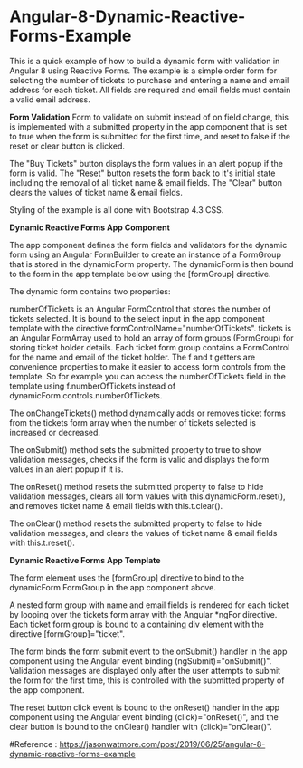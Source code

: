 # Angular-8-Dynamic-Reactive-Forms-Example
This is a quick example of how to build a dynamic form with validation in Angular 8 using Reactive Forms. The example is a simple order form for selecting the number of tickets to purchase and entering a name and email address for each ticket. All fields are required and email fields must contain a valid email address.

**Form Validation**
Form to validate on submit instead of on field change, this is implemented with a submitted property in the app component that is set to true when the form is submitted for the first time, and reset to false if the reset or clear button is clicked.

The "Buy Tickets" button displays the form values in an alert popup if the form is valid. The "Reset" button resets the form back to it's initial state including the removal of all ticket name & email fields. The "Clear" button clears the values of ticket name & email fields.

Styling of the example is all done with Bootstrap 4.3 CSS.

**Dynamic Reactive Forms App Component**

The app component defines the form fields and validators for the dynamic form using an Angular FormBuilder to create an instance of a FormGroup that is stored in the dynamicForm property. The dynamicForm is then bound to the form in the app template below using the [formGroup] directive.

The dynamic form contains two properties:

numberOfTickets is an Angular FormControl that stores the number of tickets selected. It is bound to the select input in the app component template with the directive formControlName="numberOfTickets".
tickets is an Angular FormArray used to hold an array of form groups (FormGroup) for storing ticket holder details. Each ticket form group contains a FormControl for the name and email of the ticket holder.
The f and t getters are convenience properties to make it easier to access form controls from the template. So for example you can access the numberOfTickets field in the template using f.numberOfTickets instead of dynamicForm.controls.numberOfTickets.

The onChangeTickets() method dynamically adds or removes ticket forms from the tickets form array when the number of tickets selected is increased or decreased.

The onSubmit() method sets the submitted property to true to show validation messages, checks if the form is valid and displays the form values in an alert popup if it is.

The onReset() method resets the submitted property to false to hide validation messages, clears all form values with this.dynamicForm.reset(), and removes ticket name & email fields with this.t.clear().

The onClear() method resets the submitted property to false to hide validation messages, and clears the values of ticket name & email fields with this.t.reset().

**Dynamic Reactive Forms App Template**

The form element uses the [formGroup] directive to bind to the dynamicForm FormGroup in the app component above.

A nested form group with name and email fields is rendered for each ticket by looping over the tickets form array with the Angular *ngFor directive. Each ticket form group is bound to a containing div element with the directive [formGroup]="ticket".

The form binds the form submit event to the onSubmit() handler in the app component using the Angular event binding (ngSubmit)="onSubmit()". Validation messages are displayed only after the user attempts to submit the form for the first time, this is controlled with the submitted property of the app component.

The reset button click event is bound to the onReset() handler in the app component using the Angular event binding (click)="onReset()", and the clear button is bound to the onClear() handler with (click)="onClear()".

#Reference : https://jasonwatmore.com/post/2019/06/25/angular-8-dynamic-reactive-forms-example
